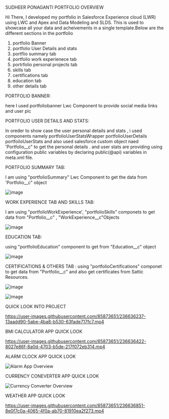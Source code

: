 SUDHEER PONAGANTI PORTFOLIO OVERVIEW

Hi There, 
I developed my portfolio in Salesforce Experience cloud (LWR) using LWC and Apex and Data Modeling and SLDS. This is used to showcase all your data and acheivements in a single template.Below are the different sections in the portfolio
1) portfolio Banner
2) portfolio User Details and stats
3) portflio summary tab
4) portfolio work experienece tab
5) portrfolio personal projects tab
6) skills tab
7) certifications tab
8) education tab
9) other details tab


PORTFOLIO BANNER:

here I used portfoliobanner Lwc Component to provide social media links and user pic 

PORTFOLIO USER DETAILS AND STATS:

In oreder to show case the user personal details and stats , i used components namely
portfolioUserStatsWrapper
portfolioUserDetails
portfoiloUserStats
and also used salesforce custom object naed 'Portfolio__c" to get the personal details . and user stats are providing using configuration public variables by declaring public(@api) variables in meta.xml file.

PORTFOLIO SUMMARY TAB:

I am using "portfolioSummary" Lwc Component to get the data from 'Portfolio__c" object 

![image](https://user-images.githubusercontent.com/85873651/236633582-36f77fb6-8bbd-4540-9062-0092095c6e36.png)

WORK EXPERIENCE TAB AND SKILLS TAB:

I am using "portfolioWorkExperience', "portfolioSkills" componets to get data from "Portfolio__c" , "WorkExperience__c"Objects

![image](https://user-images.githubusercontent.com/85873651/236633647-a2a3cd96-c257-4993-b3ee-4b0791898106.png)

EDUCATION TAB:

using "portfolioEducation" component to get from "Education__c" object

![image](https://user-images.githubusercontent.com/85873651/236633663-3f7fc9ca-abbd-426d-b3f9-8c50093cbed0.png)


CERTIFICATIONS & OTHERS TAB :
using "portfolioCertifications" componet to get data from "Portfolio__c" and also get certificates from Sattic Resources.

![image](https://user-images.githubusercontent.com/85873651/236633677-47e931d7-ccf0-4428-aaec-3758accaedf2.png)


![image](https://user-images.githubusercontent.com/85873651/236633693-4c4a6e15-feb8-4c9b-b3a9-81e2a419f29a.png)



QUICK LOOK INTO PROJECT

https://user-images.githubusercontent.com/85873651/236636237-13aadd90-5abe-4ba8-b530-63fade717fc7.mp4

BMI CALCULATOR APP QUICK LOOK

https://user-images.githubusercontent.com/85873651/236636422-8027e86f-8a0d-4703-b5de-217f072eb314.mp4

ALARM CLOCK APP QUICK LOOK

![Alarm App Overview](https://user-images.githubusercontent.com/85873651/236636665-85943adb-7b89-41ff-b579-4d934664711a.gif)

CURRENCY CONEVERTER APP QUICK LOOK

![Currency Converter Overview](https://user-images.githubusercontent.com/85873651/236636786-8b800419-bf7e-47c9-b8c9-30cb0452fcf0.gif)

WEATHER APP QUICK LOOK

https://user-images.githubusercontent.com/85873651/236636851-8e0f7c0a-4065-4f0a-ab70-81910ea2f273.mp4

